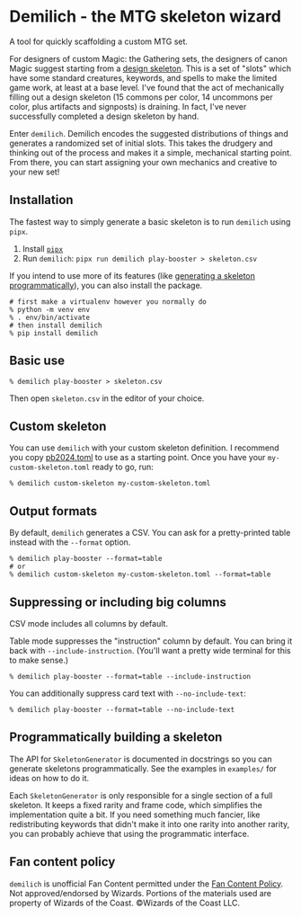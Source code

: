 # Demilich - the MTG skeleton wizard

A tool for quickly scaffolding a custom MTG set.

For designers of custom Magic: the Gathering sets, the designers of canon Magic suggest starting from a [design skeleton](https://magic.wizards.com/en/news/making-magic/nuts-and-bolts-16-play-boosters).
This is a set of "slots" which have some standard creatures, keywords, and spells to make the limited game work, at least at a base level.
I've found that the act of mechanically filling out a design skeleton (15 commons per color, 14 uncommons per color, plus artifacts and signposts) is draining.
In fact, I've never successfully completed a design skeleton by hand.

Enter `demilich`.
Demilich encodes the suggested distributions of things and generates a randomized set of initial slots.
This takes the drudgery and thinking out of the process and makes it a simple, mechanical starting point.
From there, you can start assigning your own mechanics and creative to your new set!

## Installation

The fastest way to simply generate a basic skeleton is to run `demilich` using `pipx`.
1. Install [`pipx`](https://pipx.pypa.io/latest/)
2. Run `demilich`: `pipx run demilich play-booster > skeleton.csv`

If you intend to use more of its features (like [generating a skeleton programmatically](#programmatically-building-a-skeleton)), you can also install the package.

```shell
# first make a virtualenv however you normally do
% python -m venv env
% . env/bin/activate
# then install demilich
% pip install demilich
```

## Basic use

```shell
% demilich play-booster > skeleton.csv
```

Then open `skeleton.csv` in the editor of your choice.

## Custom skeleton

You can use `demilich` with your custom skeleton definition.
I recommend you copy [pb2024.toml](src/demilich/data/pb2024.toml) to use as a starting point.
Once you have your `my-custom-skeleton.toml` ready to go, run:

```shell
% demilich custom-skeleton my-custom-skeleton.toml
```

## Output formats

By default, `demilich` generates a CSV.
You can ask for a pretty-printed table instead with the `--format` option.

```shell
% demilich play-booster --format=table
# or
% demilich custom-skeleton my-custom-skeleton.toml --format=table
```

## Suppressing or including big columns

CSV mode includes all columns by default.

Table mode suppresses the "instruction" column by default.
You can bring it back with `--include-instruction`.
(You'll want a pretty wide terminal for this to make sense.)

```shell
% demilich play-booster --format=table --include-instruction
```

You can additionally suppress card text with `--no-include-text`:

```shell
% demilich play-booster --format=table --no-include-text
```

## Programmatically building a skeleton

The API for `SkeletonGenerator` is documented in docstrings so you can generate skeletons programmatically.
See the examples in `examples/` for ideas on how to do it.

Each `SkeletonGenerator` is only responsible for a single section of a full skeleton.
It keeps a fixed rarity and frame code, which simplifies the implementation quite a bit.
If you need something much fancier, like redistributing keywords that didn't make it into one rarity into another rarity, you can probably achieve that using the programmatic interface.

## Fan content policy

`demilich` is unofficial Fan Content permitted under the [Fan Content Policy][fan-content].
Not approved/endorsed by Wizards.
Portions of the materials used are property of Wizards of the Coast.
©Wizards of the Coast LLC.

[fan-content]: https://company.wizards.com/en/legal/fancontentpolicy
